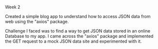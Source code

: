 Week 2

Created a simple blog app to understand how to access JSON data from web using the "axios" package.

Challenge I faced was to find a way to get JSON data stored in an online Database to my app. I came across the "axios" package and implemented the GET request to a mock JSON data site and experimented with it.  